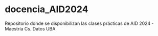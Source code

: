 # docencia_AID2024
Repositorio donde se disponibilizan las clases prácticas de AID 2024 - Maestría Cs. Datos UBA

